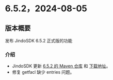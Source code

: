 # 6.5.2，2024-08-05

## 版本概要

发布 JindoSDK 6.5.2 正式版的功能

### 介绍

- JindoSDK 更新 [6.5.2 的 Maven 仓库](jindosdk/oss-maven.md) 和 [下载地址](jindosdk/jindosdk_download.md)。
- 修复 getfacl 缺少 entries 问题。

